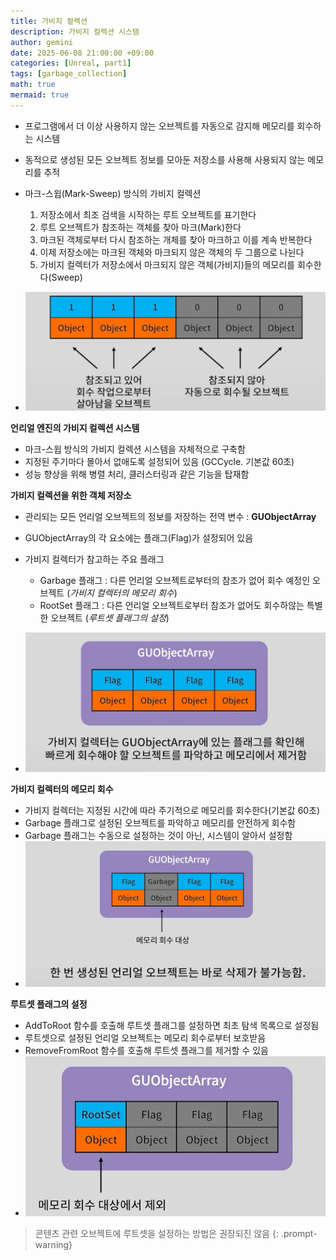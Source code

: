 ```yaml
---
title: 가비지 컬렉션
description: 가비지 컬렉션 시스템
author: gemini
date: 2025-06-08 21:00:00 +09:00
categories: [Unreal, part1]
tags: [garbage_collection]
math: true
mermaid: true
---
```


- 프로그램에서 더 이상 사용하지 않는 오브젝트를 자동으로 감지해 메모리를 회수하는 시스템
- 동적으로 생성된 모든 오브젝트 정보를 모아둔 저장소를 사용해 사용되지 않는 메모리를 추적
- 마크-스윕(Mark-Sweep) 방식의 가비지 컬렉션
	1. 저장소에서 최조 검색을 시작하는 루트 오브젝트를 표기한다
	2. 루트 오브젝트가 참조하는 객체를 찾아 마크(Mark)한다
	3. 마크된 객체로부터 다시 참조하는 개체를 찾아 마크하고 이를 계속 반복한다
	4.  이제 저장소에는 마크된 객체와 마크되지 않은 객체의 두 그룹으로 나뉜다
	5. 가비지 컬렉터가 저장소에서 마크되지 않은 객체(가비지)들의 메모리를 회수한다(Sweep) 

- ![가비지 컬렉션 시스템.png](/assets/img/posts/file_photos/가비지%20컬렉션%20시스템.png)

**언리얼 엔진의 가비지 컬렉션 시스템**
- 마크-스윕 방식의 가비지 컬렉션 시스템을 자체적으로 구축함
- 지정된 주기마다 몰아서 없애도록 설정되어 있음 (GCCycle. 기본값 60초)
- 성능 향상을 위해 병렬 처리, 클러스터링과 같은 기능을 탑재함


**가비지 컬렉션을 위한 객체 저장소**
- 관리되는 모든 언리얼 오브젝트의 정보를 저장하는 전역 변수 : **GUObjectArray**
- GUObjectArray의 각 요소에는 플래그(Flag)가 설정되어 있음
- 가비지 컬렉터가 참고하는 주요 플래그
	- Garbage 플래그 : 다른 언리얼 오브젝트로부터의 참조가 없어 회수 예정인 오브젝트 (*가비지 컬렉터의 메모리 회수*)
	- RootSet 플래그 : 다른 언리얼 오브젝트로부터 참조가 없어도 회수하않는 특별한 오브젝트 (*루트셋 플래그의 설정*)
	
- ![가비지 컬렉션을 위한 객체 저장소.png](/assets/img/posts/file_photos/가비지%20컬렉션을%20위한%20객체%20저장소.png)


**가비지 컬렉터의 메모리 회수**
- 가비지 컬렉터는 지정된 시간에 따라 주기적으로 메모리를 회수한다(기본값 60초)
- Garbage 플래그로 설정된 오브젝트를 파악하고 메모리를 안전하게 회수함
- Garbage 플래그는 수동으로 설정하는 것이 아닌, 시스템이 알아서 설정함
- ![가비지 컬렉터의 메모리 회수.png](/assets/img/posts/file_photos/가비지%20컬렉터의%20메모리%20회수.png)

**루트셋 플래그의 설정**
- AddToRoot 함수를 호출해 루트셋 플래그를 설정하면 최초 탐색 목록으로 설정됨
- 루트셋으로 설정된 언리얼 오브젝트는 메모리 회수로부터 보호받음
- RemoveFromRoot 함수를 호출해 루트셋 플래그를 제거할 수 있음
- ![루트셋 플래그의 설정.png](/assets/img/posts/file_photos/루트셋%20플래그의%20설정.png)

>콘텐츠 관련 오브젝트에 루트셋을 설정하는 방법은 권장되진 않음
{: .prompt-warning}